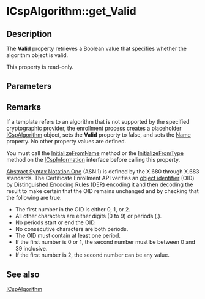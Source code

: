 # ICspAlgorithm::get_Valid

## Description

The **Valid** property retrieves a Boolean value that specifies whether the algorithm object is valid.

This property is read-only.

## Parameters

## Remarks

If a template refers to an algorithm that is not supported by the specified cryptographic provider, the enrollment process creates a placeholder [ICspAlgorithm](https://learn.microsoft.com/windows/desktop/api/certenroll/nn-certenroll-icspalgorithm) object, sets the **Valid** property to false, and sets the [Name](https://learn.microsoft.com/windows/desktop/api/certenroll/nf-certenroll-icspalgorithm-get_name) property. No other property values are defined.

You must call the [InitializeFromName](https://learn.microsoft.com/windows/desktop/api/certenroll/nf-certenroll-icspinformation-initializefromname) method or the [InitializeFromType](https://learn.microsoft.com/windows/desktop/api/certenroll/nf-certenroll-icspinformation-initializefromtype) method on the [ICspInformation](https://learn.microsoft.com/windows/desktop/api/certenroll/nn-certenroll-icspinformation) interface before calling this property.

[Abstract Syntax Notation One](https://learn.microsoft.com/windows/desktop/SecGloss/a-gly) (ASN.1) is defined by the X.680 through X.683 standards. The Certificate Enrollment API verifies an [object identifier](https://learn.microsoft.com/windows/desktop/SecGloss/o-gly) (OID) by [Distinguished Encoding Rules](https://learn.microsoft.com/windows/desktop/SecGloss/d-gly) (DER) encoding it and then decoding the result to make certain that the OID remains unchanged and by checking that the following are true:

* The first number in the OID is either 0, 1, or 2.
* All other characters are either digits (0 to 9) or periods (.).
* No periods start or end the OID.
* No consecutive characters are both periods.
* The OID must contain at least one period.
* If the first number is 0 or 1, the second number must be between 0 and 39 inclusive.
* If the first number is 2, the second number can be any value.

## See also

[ICspAlgorithm](https://learn.microsoft.com/windows/desktop/api/certenroll/nn-certenroll-icspalgorithm)